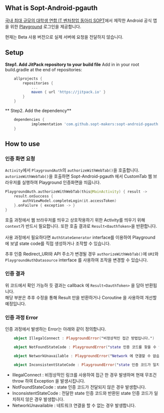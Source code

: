 ## What is Sopt-Android-pgauth
[국내 최대 규모의 대학생 연합 IT 벤처창업 동아리 SOPT](https://sopt.org/)에서 제작한 Android 공식 앱을 위한
[Playground](https://playground.sopt.org/) 로그인을 제공합니다.

현재는 Beta 사용 버전으로 실제 서버에 요청을 전달하지 않습니다.

## Setup
**Step1. Add JitPack repository to your build file**
Add in in your root build.gradle at the end of repositories:
```groovy
    allprojects {
		repositories {
			...
			maven { url 'https://jitpack.io' }
		}
	}
```

** Step2. Add the dependency**
```groovy
    dependencies {
	        implementation 'com.github.sopt-makers:sopt-android-pgauth:0.1.4'
	}
```

## How to use
### 인증 화면 요청
`Activity`에서 `PlaygroundAuth`의 `authorizeWithWebTab()`을 호출합니다.<br>
`autorizeWithWebTab()`을 호출하면 Sopt-Android-pgauth 에서 CustomTab 웹 브라우저를 실행하여
Playground 인증화면을 띄웁니다.
```kotlin
PlaygroundAuth.authorizeWithWebTab(this@MainActivity) { result ->
    result.onSuccess {
        authViewModel.completeLogin(it.accessToken)
    }.onFailure { exception -> }
}
```
호출 과정에서 웹 브라우저를 띄우고 상호작용하기 위한 Activity를 띄우기 위해 `context`가 반드시 필요합니다.
또한 호출 결과로 `Result<OauthToken>`을 반환합니다.<br>
<br>
사용 과정에서 필요하다면 `AuthStateGenerator` interface를 이용하여 Playground에 보낼 state code를 직접 생성하거나
조작할 수 있습니다.<br>

추후 인증 Redirect_URI와 API 주소가 변경될 경우
`authorizeWithWebTab()`에 `URI`와 `PlaygroundAuthDatasource` interface 를 사용하여 조작을 변경할 수 있습니다.<br>

### 인증 결과
위 코드에서 확인 가능하 듯 결과는 callback 에 `Result<OauthToken>` 을 담아 반환됩니다.<br>
해당 부분은 추후 수정을 통해 Result 만을 반환하거나 Coroutine 을 사용하여 개선할 예정입니다.

### 인증 과정 Error
인증 과정에서 발생하는 Error는 아래와 같이 정의합니다.
```kotlin
    object IllegalConnect : PlaygroundError("비정상적인 접근 방법입니다.")

    object NotFoundStateCode : PlaygroundError("state 인증 코드를 찾을 수 없습니다")

    object NetworkUnavailable : PlaygroundError("Network 에 연결할 수 없습니다.")

    object InconsistentStateCode : PlaygroundError("state 인증 코드가 일치하지 않습니다.")
```
- IllegalConnect : 비정상적인 링크를 사용하여 접근 한 경우 발생하며 현재 무조건 throw 하여 Exception 을 발생시킵니다.
- NotFoundStateCode : state 인증 코드가 전달되지 않은 경우 발생합니다.
- InconsistentStateCode : 전달한 state 인증 코드와 반환된 state 인증 코드가 일치하지 않은 경우 발생합니다.
- NetworkUnavailable : 네트워크 연결을 할 수 없는 경우 발생합니다.



